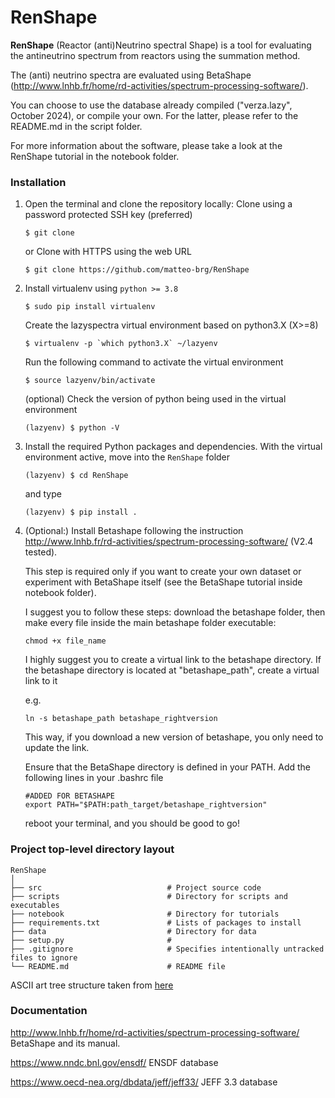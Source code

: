 # RenShape

<imag srg="RenShape_logo.png" width="100"/>

**RenShape** (Reactor (anti)Neutrino spectral Shape) is a tool for evaluating the antineutrino spectrum from reactors using the summation method.

The (anti) neutrino spectra are evaluated using BetaShape (http://www.lnhb.fr/home/rd-activities/spectrum-processing-software/).

You can choose to use the database already compiled ("verza.lazy", October 2024), or compile your own.
For the latter, please refer to the README.md in the script folder.

For more information about the software, please take a look at the RenShape tutorial in the notebook folder.

### Installation
1. Open the terminal and clone the repository locally:
   Clone using a password protected SSH key (preferred)
   ```
   $ git clone 
   ```
   or Clone with HTTPS using the web URL
   ```
   $ git clone https://github.com/matteo-brg/RenShape
   ```

2. Install virtualenv using `python >= 3.8`
   ```
   $ sudo pip install virtualenv
   ```
   Create the lazyspectra virtual environment based on python3.X (X>=8)
   ```
   $ virtualenv -p `which python3.X` ~/lazyenv
   ```
   Run the following command to activate the virtual environment
   ```
   $ source lazyenv/bin/activate
   ```
   (optional) Check the version of python being used in the virtual environment
   ```
   (lazyenv) $ python -V
   ```

3. Install the required Python packages and dependencies. With the virtual environment active, move into the `RenShape` folder
   ```
   (lazyenv) $ cd RenShape
   ```
   and type
   ```
   (lazyenv) $ pip install .
   ```
4. (Optional:) Install Betashape following the instruction http://www.lnhb.fr/rd-activities/spectrum-processing-software/ (V2.4 tested).

   This step is required only if you want to create your own dataset or experiment with BetaShape itself (see the BetaShape tutorial inside notebook folder).

   I suggest you to follow these steps: download the betashape folder, then make every file inside the main betashape folder executable: 
   ```
   chmod +x file_name
   ```
   I highly suggest you to create a virtual link to the betashape directory. If the betashape directory is located at "betashape_path", create a virtual link to it
   
   e.g.
   ```
   ln -s betashape_path betashape_rightversion
   ```
   This way, if you download a new version of betashape, you only need to update the link.

   Ensure that the BetaShape directory is defined in your PATH. Add the following lines in your .bashrc file
   ```
   #ADDED FOR BETASHAPE
   export PATH="$PATH:path_target/betashape_rightversion"
   ```
   reboot your terminal, and you should be good to go! 

### Project top-level directory layout

    RenShape
    │
    ├── src                            # Project source code
    ├── scripts                        # Directory for scripts and executables
    ├── notebook                       # Directory for tutorials
    ├── requirements.txt               # Lists of packages to install
    ├── data                           # Directory for data
    ├── setup.py                       #
    ├── .gitignore                     # Specifies intentionally untracked files to ignore
    └── README.md                      # README file

 ASCII art tree structure taken from [here](https://codepen.io/patrickhlauke/pen/azbYWZ)

### Documentation

http://www.lnhb.fr/home/rd-activities/spectrum-processing-software/ BetaShape and its manual.

https://www.nndc.bnl.gov/ensdf/ ENSDF database

https://www.oecd-nea.org/dbdata/jeff/jeff33/ JEFF 3.3 database

